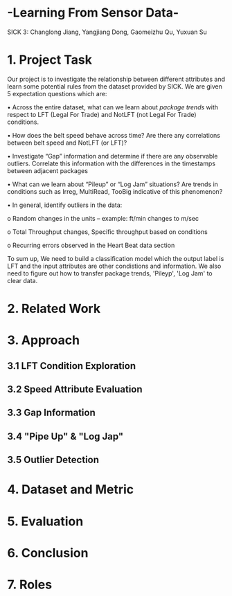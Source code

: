 # -Learning From Sensor Data-
SICK 3: Changlong Jiang, Yangjiang Dong, Gaomeizhu Qu, Yuxuan Su

# 1. Project Task
Our project is to investigate the relationship between different attributes and learn some potential rules from the dataset provided by SICK. 
We are given 5 expectation questions which are:

•	Across the entire dataset, what can we learn about _package trends_ with respect to LFT (Legal For Trade) and NotLFT (not Legal For Trade) conditions.

•	How does the belt speed behave across time? Are there any correlations between belt speed and NotLFT (or LFT)?

•	Investigate “Gap” information and determine if there are any observable outliers. Correlate this information with the differences in the timestamps between adjacent packages

•	What can we learn about “Pileup” or “Log Jam” situations? Are trends in conditions such as Irreg, MultiRead, TooBig indicative of this phenomenon?

•	In general, identify outliers in the data: 

o	Random changes in the units – example: ft/min changes to m/sec

o	Total Throughput changes, Specific throughput based on conditions

o	Recurring errors observed in the Heart Beat data section

To sum up, We need to build a classification model which the output label is LFT and the input attributes are other condistions and information. We also need to figure out how to transfer package trends, 'Pileyp', 'Log Jam' to clear data.

# 2. Related Work
# 3. Approach
## 3.1 LFT Condition Exploration

## 3.2 Speed Attribute Evaluation

## 3.3 Gap Information 

## 3.4 "Pipe Up" & "Log Jap"

## 3.5 Outlier Detection

# 4. Dataset and Metric


# 5. Evaluation


# 6. Conclusion


# 7. Roles






